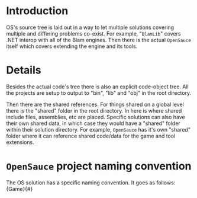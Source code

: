 # Introduction #

OS's source tree is laid out in a way to let multiple solutions covering multiple and differing problems co-exist. For example, "`BlamLib`" covers .NET interop with all of the Blam engines. Then there is the actual `OpenSauce` itself which covers extending the engine and its tools.


# Details #

Besides the actual code's tree there is also an explicit code-object tree. All the projects are setup to output to "bin", "lib" and "obj" in the root directory.

Then there are the shared references. For things shared on a global level there is the "shared" folder in the root directory. In here is where shared include files, assemblies, etc are placed. Specific solutions can also have their own shared data, in which case they would have a "shared" folder within their solution directory. For example, `OpenSauce` has it's own "shared" folder where it can reference shared code/data for the game and tool extensions.

# `OpenSauce` project naming convention #

The OS solution has a specific naming convention. It goes as follows: {Game}{#}
